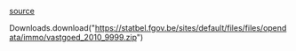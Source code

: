 [source](https://statbel.fgov.be/en/open-data/real-estate-sales-according-nature-property-deed-sale-belgium)

Downloads.download("https://statbel.fgov.be/sites/default/files/files/opendata/immo/vastgoed_2010_9999.zip")